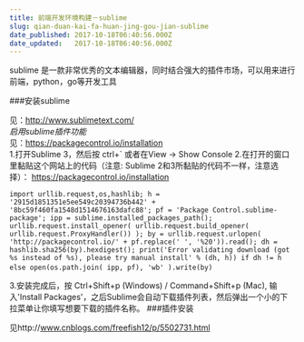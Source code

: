```yaml
---
title: 前端开发环境构建－sublime
slug: qian-duan-kai-fa-huan-jing-gou-jian-sublime
date_published: 2017-10-18T06:40:56.000Z
date_updated:   2017-10-18T06:40:56.000Z
---
```


sublime 是一款非常优秀的文本编辑器，同时结合强大的插件市场，可以用来进行前端，python，go等开发工具

###安装sublime

见：http://www.sublimetext.com/  
*启用sublime插件功能*  
见：https://packagecontrol.io/installation  
1.打开Sublime 3，然后按 ctrl+` 或者在View → Show Console 
2.在打开的窗口里黏贴这个网站上的代码（注意: Sublime 2和3所黏贴的代码不一样，注意选择）： 
 https://packagecontrol.io/installation
```
import urllib.request,os,hashlib; h = '2915d1851351e5ee549c20394736b442' + '8bc59f460fa1548d1514676163dafc88'; pf = 'Package Control.sublime-package'; ipp = sublime.installed_packages_path(); urllib.request.install_opener( urllib.request.build_opener( urllib.request.ProxyHandler()) ); by = urllib.request.urlopen( 'http://packagecontrol.io/' + pf.replace(' ', '%20')).read(); dh = hashlib.sha256(by).hexdigest(); print('Error validating download (got %s instead of %s), please try manual install' % (dh, h)) if dh != h else open(os.path.join( ipp, pf), 'wb' ).write(by)　　
```
3.安装完成后，按 Ctrl+Shift+p (Windows) / Command+Shift+p (Mac), 输入'Install Packages'，之后Sublime会自动下载插件列表，然后弹出一个小的下拉菜单让你填写想要下载的插件名称。
###插件安装 

见http://www.cnblogs.com/freefish12/p/5502731.html



